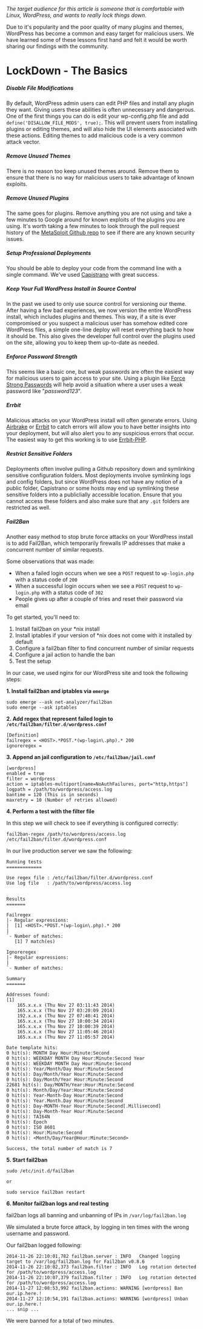_The target audience for this article is someone that is comfortable with Linux, WordPress, and wants to really lock things down._

Due to it's popularity and the poor quality of many plugins and themes, WordPress has become a common and easy target for malicious users. We have learned some of these lessons first hand and felt it would be worth sharing our findings with the community.

# LockDown - The Basics

##### Disable File Modifications
By default, WordPress admin users can edit PHP files and install any plugin they want. Giving users these abilities is often unnecessary and dangerous. One of the first things you can do is edit your wp-config.php file and add `define('DISALLOW_FILE_MODS', true);`. This will prevent users from installing plugins or editing themes, and will also hide the UI elements associated with these actions. Editing themes to add malicious code is a very common attack vector.

##### Remove Unused Themes
There is no reason too keep unused themes around. Remove them to ensure that there is no way for malicious users to take advantage of known exploits.

##### Remove Unused Plugins
The same goes for plugins. Remove anything you are not using and take a few minutes to Google around for known exploits of the plugins you are using. It's worth taking a few minutes to look through the pull request history of the [MetaSploit Github repo](https://github.com/rapid7/metasploit-framework/pulls?q=is%3Apr+wordpress+is%3Aclosed) to see if there are any known security issues.

##### Setup Professional Deployments
You should be able to deploy your code from the command line with a single command. We've used [Capistrano](http://capistranorb.com/) with great success.

##### Keep Your Full WordPress Install in Source Control
In the past we used to only use source control for versioning our theme. After having a few bad experiences, we now version the entire WordPress install, which includes plugins and themes. This way, if a site is ever compromised or you suspect a malicious user has somehow edited core WordPress files, a simple one-line deploy will reset everything back to how it should be. This also gives the developer full control over the plugins used on the site, allowing you to keep them up-to-date as needed.

##### Enforce Password Strength
This seems like a basic one, but weak passwords are often the easiest way for malicious users to gain access to your site. Using a plugin like [Force Strong Passwords](https://wordpress.org/plugins/force-strong-passwords/) will help avoid a situation where a user uses a weak password like "_password123_". 

##### Errbit
Malicious attacks on your WordPress install will often generate errors. Using [Airbrake](https://airbrake.io/) or [Errbit](https://github.com/errbit/errbit) to catch errors will allow you to have better insights into your deployment, but will also alert you to any suspicious errors that occur. The easiest way to get this working is to use [Errbit-PHP](https://github.com/flippa/errbit-php).

##### Restrict Sensitive Folders
Deployments often involve pulling a Github repository down and symlinking sensitive configuration folders. Most deployments involve symlinking logs and config folders, but since WordPress does not have any notion of a public folder, Capistrano or some hosts may end up symlinking these sensitive folders into a publiclially accessible location. Ensure that you cannot access these folders and also make sure that any `.git` folders are restricted as well.

##### Fail2Ban
Another easy method to stop brute force attacks on your WordPress install is to add Fail2Ban, which temporarily firewalls IP addresses that make a concurrent number of similar requests.

Some observations that was made:

- When a failed login occurs when we see a `POST` request to `wp-login.php` with a status code of `200`
- When a successful login occurs when we see a `POST` request to `wp-login.php` with a status code of `302`
- People gives up after a couple of tries and reset their password via email

To get started, you'll need to:

1. Install fail2ban on your *nix install
2. Install iptables if your version of *nix does not come with it installed by default
3. Configure a fail2ban filter to find concurrent number of similar requests
4. Configure a jail action to handle the ban
5. Test the setup

In our case, we used nginx for our WordPress site and took the following steps:

**1. Install fail2ban and iptables via `emerge`**

    sudo emerge --ask net-analyzer/fail2ban
    sudo emerge --ask iptables

**2. Add regex that represent failed login to `/etc/fail2ban/filter.d/wordpress.conf`**

    [Definition]
    failregex = <HOST>.*POST.*(wp-login\.php).* 200
    ignoreregex =

**3. Append an jail configuration to `/etc/fail2ban/jail.conf`**

    [wordpress]
    enabled = true
    filter = wordpress
    action = iptables-multiport[name=NoAuthFailures, port="http,https"]
    logpath = /path/to/wordpress/access.log
    bantime = 120 (This is in seconds)
    maxretry = 10 (Number of retries allowed)

**4. Perform a test with the filter file**

In this step we will check to see if everything is configured correctly:

    fail2ban-regex /path/to/wordpress/access.log /etc/fail2ban/filter.d/wordpress.conf

In our live production server we saw the following:

    Running tests
    =============

    Use regex file : /etc/fail2ban/filter.d/wordpress.conf
    Use log file   : /path/to/wordpress/access.log


    Results
    =======

    Failregex
    |- Regular expressions:
    |  [1] <HOST>.*POST.*(wp-login\.php).* 200
    |
    `- Number of matches:
       [1] 7 match(es)

    Ignoreregex
    |- Regular expressions:
    |
    `- Number of matches:

    Summary
    =======
    
    Addresses found:
    [1]
        165.x.x.x (Thu Nov 27 03:11:43 2014)
        165.x.x.x (Thu Nov 27 03:20:09 2014)
        192.x.x.x (Thu Nov 27 07:40:41 2014)
        165.x.x.x (Thu Nov 27 10:00:34 2014)
        165.x.x.x (Thu Nov 27 10:00:39 2014)
        165.x.x.x (Thu Nov 27 11:05:46 2014)
        165.x.x.x (Thu Nov 27 11:05:57 2014)

    Date template hits:
    0 hit(s): MONTH Day Hour:Minute:Second
    0 hit(s): WEEKDAY MONTH Day Hour:Minute:Second Year
    0 hit(s): WEEKDAY MONTH Day Hour:Minute:Second
    0 hit(s): Year/Month/Day Hour:Minute:Second
    0 hit(s): Day/Month/Year Hour:Minute:Second
    0 hit(s): Day/Month/Year Hour:Minute:Second
    22681 hit(s): Day/MONTH/Year:Hour:Minute:Second
    0 hit(s): Month/Day/Year:Hour:Minute:Second
    0 hit(s): Year-Month-Day Hour:Minute:Second
    0 hit(s): Year.Month.Day Hour:Minute:Second
    0 hit(s): Day-MONTH-Year Hour:Minute:Second[.Millisecond]
    0 hit(s): Day-Month-Year Hour:Minute:Second
    0 hit(s): TAI64N
    0 hit(s): Epoch
    0 hit(s): ISO 8601
    0 hit(s): Hour:Minute:Second
    0 hit(s): <Month/Day/Year@Hour:Minute:Second>

    Success, the total number of match is 7

**5. Start fail2ban**

    sudo /etc/init.d/fail2ban
    
    or
    
    sudo service fail2ban restart


**6. Monitor fail2ban logs and real testing**

fail2ban logs all banning and unbanning of IPs in `/var/log/fail2ban.log`

We simulated a brute force attack, by logging in ten times with the wrong username and password. 

Our fail2ban logged following:

    2014-11-26 22:10:01,782 fail2ban.server : INFO   Changed logging target to /var/log/fail2ban.log for Fail2ban v0.8.6
    2014-11-26 22:10:02,373 fail2ban.filter : INFO   Log rotation detected for /path/to/wordpress/access.log
    2014-11-26 22:10:07,379 fail2ban.filter : INFO   Log rotation detected for /path/to/wordpress/access.log
    2014-11-27 12:08:53,992 fail2ban.actions: WARNING [wordpress] Ban our.ip.here.!
    2014-11-27 12:10:54,191 fail2ban.actions: WARNING [wordpress] Unban our.ip.here.! 
    ... snip ...
    
We were banned for a total of two minutes.
    
